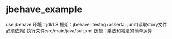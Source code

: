 # jbehave_example
use jbehave
环境：jdk1.8 
框架：jbehave+testng+assertJ+junit(读取story文件必须依赖)
执行文件:src/main/java/suit.xml
逻辑：乘法和减法的简单运算

